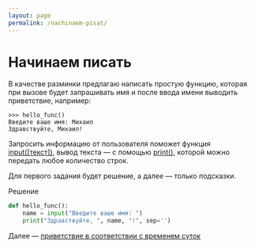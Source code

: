 ```yaml
---
layout: page
permalink: /nachinaem-pisat/
---
```

# Начинаем писать

В качестве разминки предлагаю  написать простую функцию, которая при вызове будет запрашивать имя и после ввода имени выводить приветствие, например:

```text.python.traceback
>>> hello_func()
Введите ваше имя: Михаил
Здравствуйте, Михаил!
```

Запросить информацию от пользователя поможет функция [input([текст])](https://docs.python.org/3/library/functions.html#input), вывод текста — с помощью [print()](https://docs.python.org/3/library/functions.html#print), которой можно передать любое количество строк.

Для первого задания будет решение, а далее — только подсказки.

Решение

```python
def hello_func():
    name = input("Введите ваше имя: ")
    print("Здравствуйте, ", name, "!", sep='')
```

Далее — [приветствие в соответствии с временем суток]({{site.baseurl}}/privetstvie-v-sootvetstvii-s-vremenem-sutok/)